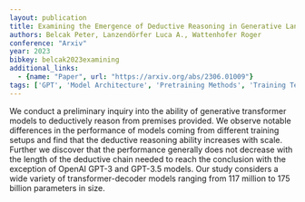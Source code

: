 ```yaml
---
layout: publication
title: Examining the Emergence of Deductive Reasoning in Generative Language Models
authors: Belcak Peter, Lanzendörfer Luca A., Wattenhofer Roger
conference: "Arxiv"
year: 2023
bibkey: belcak2023examining
additional_links:
  - {name: "Paper", url: "https://arxiv.org/abs/2306.01009"}
tags: ['GPT', 'Model Architecture', 'Pretraining Methods', 'Training Techniques', 'Transformer']
---
```

We conduct a preliminary inquiry into the ability of generative transformer models to deductively reason from premises provided. We observe notable differences in the performance of models coming from different training setups and find that the deductive reasoning ability increases with scale. Further we discover that the performance generally does not decrease with the length of the deductive chain needed to reach the conclusion with the exception of OpenAI GPT-3 and GPT-3.5 models. Our study considers a wide variety of transformer-decoder models ranging from 117 million to 175 billion parameters in size.
